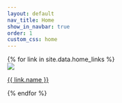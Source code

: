 ```yaml
---
layout: default
nav_title: Home
show_in_navbar: true
order: 1
custom_css: home
---
```


<div class="homegrid">
{% for link in site.data.home_links %}
  <div class="homelink">
    <a href="{{ link.link }}" rel="{{ link.rel }}">
      <img src="/assets/icons/{{ link.icon }}.svg" />
      <p>{{ link.name }}</p>
    </a>
  </div>
{% endfor %}
</div>
